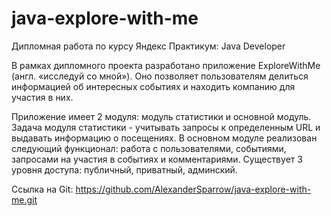 # java-explore-with-me
Дипломная работа по курсу Яндекс Практикум: Java Developer 

В рамках дипломного проекта разработано приложение ExploreWithMe (англ. «исследуй со мной»). Оно позволяет пользователям делиться информацией об интересных событиях и находить компанию для участия в них.

Приложение имеет 2 модуля: модуль статистики и основной модуль. Задача модуля статистики - учитывать 
запросы к определенным URL и выдавать информацию о посещениях. В основном модуле реализован следующий функционал:
работа с пользователями, событиями, запросами на участия в событиях и комментариями. Существует 3 уровня доступа: публичный, приватный, админский.

Ссылка на Git:
https://github.com/AlexanderSparrow/java-explore-with-me.git


